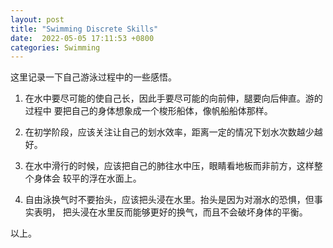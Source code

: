 ```yaml
---
layout: post
title: "Swimming Discrete Skills"
date:  2022-05-05 17:11:53 +0800
categories: Swimming
---
```


这里记录一下自己游泳过程中的一些感悟。

1. 在水中要尽可能的使自己长，因此手要尽可能的向前伸，腿要向后伸直。游的过程中
要把自己的身体想象成一个梭形船体，像帆船船体那样。

2. 在初学阶段，应该关注让自己的划水效率，距离一定的情况下划水次数越少越好。

3. 在水中滑行的时候，应该把自己的肺往水中压，眼睛看地板而非前方，这样整个身体会
较平的浮在水面上。

4. 自由泳换气时不要抬头，应该把头浸在水里。抬头是因为对溺水的恐惧，但事实表明，
把头浸在水里反而能够更好的换气，而且不会破坏身体的平衡。

以上。
